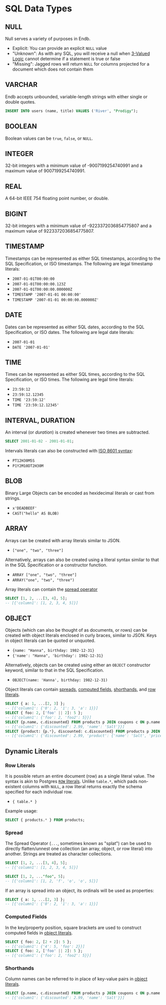 # SQL Data Types

## NULL

Null serves a variety of purposes in Endb.

* Explicit: You can provide an explicit `NULL` value
* "Unknown": As with any SQL, you will receive a null when [3-Valued Logic](https://en.wikipedia.org/wiki/Three-valued_logic#SQL)
  cannot determine if a statement is true or false
* "Missing": Jagged rows will return `NULL` for columns projected
  for a document which does not contain them

## VARCHAR

Endb accepts unbounded, variable-length strings with either single or double quotes.

```SQL
INSERT INTO users (name, title) VALUES ('River', "Prodigy");
```

## BOOLEAN

Boolean values can be `true`, `false`, or `NULL`.

## INTEGER

32-bit integers with a minimum value of -9007199254740991
and a maximum value of 9007199254740991.

## REAL

A 64-bit IEEE 754 floating point number, or double.

## BIGINT

32-bit integers with a minimum value of -9223372036854775807
and a maximum value of 9223372036854775807.

## TIMESTAMP

Timestamps can be represented as either SQL timestamps, according to the SQL Specification,
or ISO timestamps.
The following are legal timestamp literals:

* `2007-01-01T00:00:00`
* `2007-01-01T00:00:00.123Z`
* `2007-01-01T00:00:00.000000Z`
* `TIMESTAMP '2007-01-01 00:00:00'`
* `TIMESTAMP '2007-01-01 00:00:00.000000Z'`

## DATE

Dates can be represented as either SQL dates, according to the SQL Specification,
or ISO dates.
The following are legal date literals:

* `2007-01-01`
* `DATE '2007-01-01'`

## TIME

Times can be represented as either SQL times, according to the SQL Specification,
or ISO times.
The following are legal time literals:

* `23:59:12`
* `23:59:12.12345`
* `TIME '23:59:12'`
* `TIME '23:59:12.12345'`

## INTERVAL, DURATION

An interval (or _duration_) is created whenever two times are subtracted.

```sql
SELECT 2001-01-02 - 2001-01-01;
```

Intervals literals can also be constructed with
[ISO 8601 syntax](https://en.wikipedia.org/wiki/ISO_8601#Time_intervals):

* `PT12H30M5S`
* `P1Y2M10DT2H30M`

## BLOB

Binary Large Objects can be encoded as hexidecimal literals or cast from strings.

* `x'DEADBEEF'`
* `CAST("hello" AS BLOB)`

## ARRAY

Arrays can be created with array literals similar to JSON.

* `["one", "two", "three"]`

Alternatively, arrays can also be created using a literal syntax similar
to that in the SQL Specification or a constructor function.

* `ARRAY ["one", "two", "three"]`
* `ARRAY("one", "two", "three")`

Array literals can contain the [spread operator](data_types.md#spread)

```sql
SELECT [1, 2, ...[3, 4], 5];
-- [{'column1': [1, 2, 3, 4, 5]}]
```

## OBJECT

Objects (which can also be thought of as documents, or rows)
can be created with object literals enclosed in curly braces,
similar to JSON.
Keys in object literals can be quoted or unquoted.

* `{name: "Hanna", birthday: 1982-12-31}`
* `{'name': "Hanna", 'birthday': 1982-12-31}`

Alternatively, objects can be created using either an `OBJECT`
constructor keyword, similar to that in the SQL Specification.

* `OBJECT(name: 'Hanna', birthday: 1982-12-31)`

Object literals can contain
[spreads](data_types.md#spreads),
[computed fields](data_types.md#computed-fields),
[shorthands](data_types.md#shorthands), and
[row literals](data_types.md#row-literals).

```sql
SELECT { a: 1, ...[2, 3] };
-- [{'column1': {'0': 2, '1': 3, 'a': 1}}]
SELECT { foo: 2, ['foo' || 2]: 5 };
-- [{'column1': {'foo': 2, 'foo2': 5}}]
SELECT {p.name, c.discounted} FROM products p JOIN coupons c ON p.name = c.name;
-- [{'column1': {'discounted': 2.99, 'name': 'Salt'}}]
SELECT {product: {p.*}, discounted: c.discounted} FROM products p JOIN coupons c ON p.name = c.name;
-- [{'column1': {'discounted': 2.99, 'product': {'name': 'Salt', 'price': 5.99}}}]
```

## Dynamic Literals

### Row Literals

It is possible return an entire document (row) as a single literal value.
The syntax is akin to Postgres [`ROW` literals](https://www.postgresql.org/docs/current/rowtypes.html).
Unlike `table.*`, which pads non-existent columns with `NULL`,
a row literal returns exactly the schema specified for each individual row.

* `{ table.* }`

Example usage:

```sql
SELECT { products.* } FROM products;
```

### Spread

The Spread Operator (`...`, sometimes known as "splat")
can be used to directly flatten/unnest one collection
(an array, object, or row literal) into another.
Strings are treated as character collections.

```sql
SELECT [1, 2, ...[3, 4], 5];
-- [{'column1': [1, 2, 3, 4, 5]}]

SELECT [1, 2, ..."foo", 5];
-- [{'column1': [1, 2, 'f', 'o', 'o', 5]}]
```

If an array is spread into an object, its ordinals will be used as properties:

```sql
SELECT { a: 1, ...[2, 3] };
-- [{'column1': {'0': 2, '1': 3, 'a': 1}}]
```

### Computed Fields

In the key/property position, square brackets are used to construct
computed fields in [object literals](data_types.md#object).

```sql
SELECT { foo: 2, [2 + 2]: 5 };
-- [{'column1': {'4': 5, 'foo': 2}}]
SELECT { foo: 2, ['foo' || 2]: 5 };
-- [{'column1': {'foo': 2, 'foo2': 5}}]
```

### Shorthands

Column names can be referred to in place of key-value pairs in
[object literals](data_types.md#object).

```sql
SELECT {p.name, c.discounted} FROM products p JOIN coupons c ON p.name = c.name;
-- [{'column1': {'discounted': 2.99, 'name': 'Salt'}}]
```
